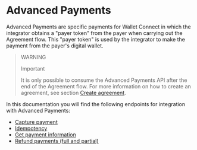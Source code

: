 # Advanced Payments

Advanced Payments are specific payments for Wallet Connect in which the integrator obtains a "payer token" from the payer when carrying out the Agreement flow. This "payer token" is used by the integrator to make the payment from the payer's digital wallet.


> WARNING
>
> Important
>
> It is only possible to consume the Advanced Payments API after the end of the Agreement flow. For more information on how to create an agreement, see section [Create agreement](/developers/en/docs/wallet-connect/integration-configuration/create-agreement).

In this documentation you will find the following endpoints for integration with Advanced Payments:

* [Capture payment](/developers/en/docs/wallet-connect/advanced-payments/capture-payment)
* [Idempotency](/developers/en/docs/wallet-connect/advanced-payments/idempotency)
* [Get payment information](/developers/en/docs/wallet-connect/advanced-payments/get-payment-information)
* [Refund payments (full and partial)](/developers/en/docs/wallet-connect/advanced-payments/refund-payment)
